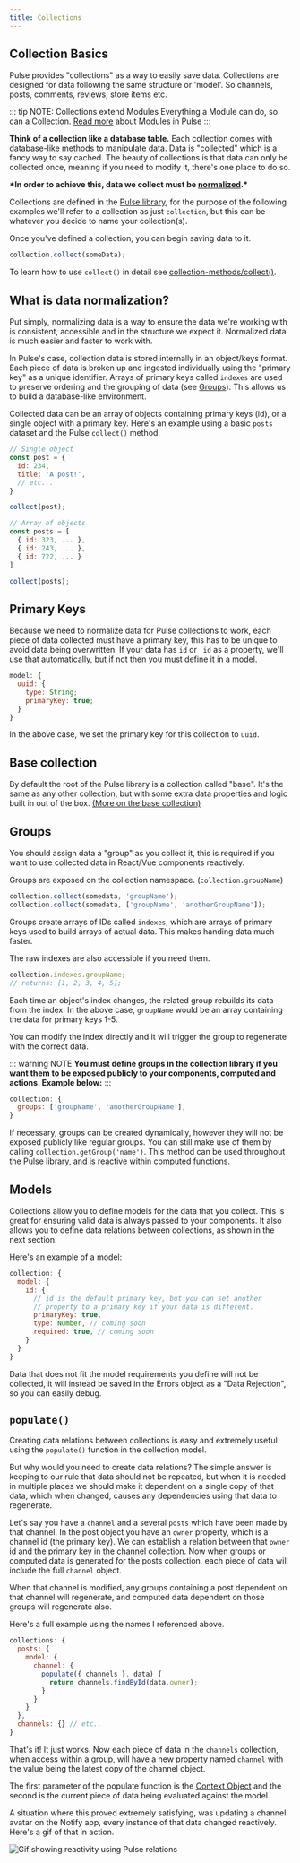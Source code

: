 ```yaml
---
title: Collections
---
```


## Collection Basics

Pulse provides "collections" as a way to easily save data. Collections are designed for data following the same structure or 'model'. So channels, posts, comments, reviews, store items etc.

::: tip NOTE: Collections extend Modules
Everything a Module can do, so can a Collection. [Read more]() about Modules in Pulse
:::

**Think of a collection like a database table.** Each collection comes with database-like methods to manipulate data. Data is "collected" which is a fancy way to say cached. The beauty of collections is that data can only be collected once, meaning if you need to modify it, there's one place to do so.

**\*In order to achieve this, data we collect must be [**normalized**](#what-is-data-normalization).\***

Collections are defined in the [Pulse library](./library.html), for the purpose of the following examples we'll refer to a collection as just `collection`, but this can be whatever you decide to name your collection(s).

Once you've defined a collection, you can begin saving data to it.

```js
collection.collect(someData);
```

To learn how to use `collect()` in detail see [collection-methods/collect()](/v2/docs/collection-methods.html#collect).

## What is data normalization?

Put simply, normalizing data is a way to ensure the data we're working with is consistent, accessible and in the structure we expect it. Normalized data is much easier and faster to work with.

In Pulse's case, collection data is stored internally in an object/keys format. Each piece of data is broken up and ingested individually using the "primary key" as a unique identifier. Arrays of primary keys called `indexes` are used to preserve ordering and the grouping of data (see [Groups](#groups)). This allows us to build a database-like environment.

Collected data can be an array of objects containing primary keys (id), or a single object with a primary key.
Here's an example using a basic `posts` dataset and the Pulse `collect()` method.

```js
// Single object
const post = {
  id: 234,
  title: 'A post!',
  // etc...
}

collect(post);

// Array of objects
const posts = [
  { id: 323, ... },
  { id: 243, ... },
  { id: 722, ... }
]

collect(posts);
```

## Primary Keys

Because we need to normalize data for Pulse collections to work, each piece of data collected must have a primary key, this has to be unique to avoid data being overwritten.
If your data has `id` or `_id` as a property, we'll use that automatically, but if not then you must define it in a [model](./models).

```js
model: {
  uuid: {
    type: String;
    primaryKey: true;
  }
}
```

In the above case, we set the primary key for this collection to `uuid`.

## Base collection

By default the root of the Pulse library is a collection called "base". It's the same as any other collection, but with some extra data properties and logic built in out of the box. [(More on the base collection)](./base-collection)

## Groups

You should assign data a "group" as you collect it, this is required if you want to use collected data in React/Vue components reactively.

Groups are exposed on the collection namespace. (`collection.groupName`)

```js
collection.collect(somedata, 'groupName');
collection.collect(somedata, ['groupName', 'anotherGroupName']);
```

Groups create arrays of IDs called `indexes`, which are arrays of primary keys used to build arrays of actual data. This makes handing data much faster.

The raw indexes are also accessible if you need them.

```js
collection.indexes.groupName;
// returns: [1, 2, 3, 4, 5];
```

Each time an object's index changes, the related group rebuilds its data from the index. In the above case, `groupName` would be an array containing the data for primary keys 1-5.

You can modify the index directly and it will trigger the group to regenerate with the correct data.

::: warning NOTE
**You must define groups in the collection library if you want them to be exposed publicly to your components, computed and actions. Example below:**
:::

```js
collection: {
  groups: ['groupName', 'anotherGroupName'],
}
```

If necessary, groups can be created dynamically, however they will not be exposed publicly like regular groups. You can still make use of them by calling `collection.getGroup('name')`. This method can be used throughout the Pulse library, and is reactive within computed functions.

## Models

Collections allow you to define models for the data that you collect. This is great for ensuring valid data is always passed to your components. It also allows you to define data relations between collections, as shown in the next section.

Here's an example of a model:

```js
collection: {
  model: {
    id: {
      // id is the default primary key, but you can set another
      // property to a primary key if your data is different.
      primaryKey: true,
      type: Number, // coming soon
      required: true, // coming soon
    }
  }
}
```

Data that does not fit the model requirements you define will not be collected, it will instead be saved in the Errors object as a "Data Rejection", so you can easily debug.

## `populate()`

Creating data relations between collections is easy and extremely useful using the `populate()` function in the collection model.

But why would you need to create data relations? The simple answer is keeping to our rule that data should not be repeated, but when it is needed in multiple places we should make it dependent on a single copy of that data, which when changed, causes any dependencies using that data to regenerate.

Let's say you have a `channel` and a several `posts` which have been made by that channel. In the post object you have an `owner` property, which is a channel id (the primary key). We can establish a relation between that `owner` id and the primary key in the channel collection. Now when groups or computed data is generated for the posts collection, each piece of data will include the full `channel` object.

When that channel is modified, any groups containing a post dependent on that channel will regenerate, and computed data dependent on those groups will regenerate also.

Here's a full example using the names I referenced above.

```js
collections: {
  posts: {
    model: {
      channel: {
        populate({ channels }, data) {
          return channels.findById(data.owner);
        }
      }
    }
  },
  channels: {} // etc..
}
```

That's it! It just works. Now each piece of data in the `channels` collection, when access within a group, will have a new property named `channel` with the value being the latest copy of the channel object.

The first parameter of the populate function is the [Context Object]() and the second is the current piece of data being evaluated against the model.

A situation where this proved extremely satisfying, was updating a channel avatar on the Notify app, every instance of that data changed reactively. Here's a gif of that in action.

![Gif showing reactivity using Pulse relations](https://i.imgur.com/kDjkHNx.gif 'All instances of the avatar update when the source is changed, including the related posts from a different collection.')
